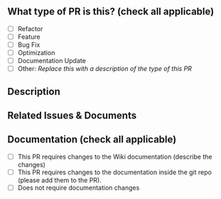 <!-- Please read our contributing guide before opening a PR: https://github.com/polybar/polybar/blob/master/CONTRIBUTING.md -->

## What type of PR is this? (check all applicable)

* [ ] Refactor
* [ ] Feature
* [ ] Bug Fix
* [ ] Optimization
* [ ] Documentation Update
* [ ] Other: *Replace this with a description of the type of this PR*

## Description
<!--
  Document user-facing changes in this PR (for example: new config options, changed behavior).

  You can also motivate design decisions here.
-->

## Related Issues & Documents
<!-- For example: Fixes #1234, Closes #6789 -->

## Documentation (check all applicable)

* [ ] This PR requires changes to the Wiki documentation (describe the changes)
* [ ] This PR requires changes to the documentation inside the git repo (please add them to the PR).
* [ ] Does not require documentation changes

